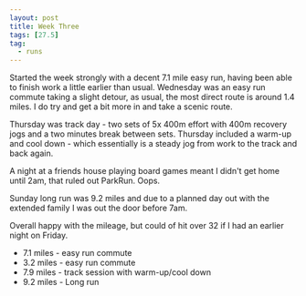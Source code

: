 ```yaml
---
layout: post
title: Week Three
tags: [27.5]
tag:
  - runs
---
```


Started the week strongly with a decent 7.1 mile easy run, having been able to finish work a little earlier than usual.
Wednesday was an easy run commute taking a slight detour, as usual, the most direct route is around 1.4 miles.
I do try and get a bit more in and take a scenic route.

Thursday was track day - two sets of 5x 400m effort with 400m recovery jogs and a two minutes break between sets.
Thursday included a warm-up and cool down - which essentially is a steady jog from work to the track and back again.

A night at a friends house playing board games meant I didn't get home until 2am, that ruled out ParkRun. Oops.

Sunday long run was 9.2 miles and due to a planned day out with the extended family I was out the door before 7am.

Overall happy with the mileage, but could of hit over 32 if I had an earlier night on Friday.

* 7.1 miles - easy run commute
* 3.2 miles - easy run commute
* 7.9 miles - track session with warm-up/cool down
* 9.2 miles - Long run
